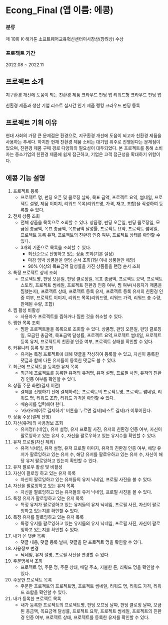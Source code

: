 # Econg_Final (앱 이름: 에콩)
### 분류
제 10회 K-해커톤 소프트웨어교육혁신센터이사장상(장려상) 수상
### 프로젝트 기간
2022.08 ~ 2022.11
## 프로젝트 소개
지구환경 개선에 도움이 되는 친환경 제품 크라우드 펀딩 앱
리워드형 크라우드 펀딩 앱

친환경 제품과 생산 기업 리스트
실시간 인기 제품 랭킹
크라우드 펀딩 등록
## 프로젝트 기획 이유
현대 사회의 가장 큰 문제점은 환경으로, 지구환경 개선에 도움이 되고자 친환경 제품을 사용하는 추세다. 하지만 현재 친환경 제품 소비는 대기업 위주로 진행된다는 문제점이 있으며, 친환경 제품 구매 경로 다양화의 필요성이 대두되었다. 본 프로젝트를 통해 소비자는 중소기업의 친환경 제품에 쉽게 접근하고, 기업은 고객 접근성을 확대하기 위함이다.

## 에콩 기능 설명
1. 프로젝트 등록
   + 프로젝트 명, 펀딩 오픈 및 클로징 날짜, 목표 금액, 프로젝트 요약, 썸네일, 프로젝트 설명, 제품 이미지, 리워드 목록(리워드명, 가격, 재고, 조합)을 작성하여 등록할 수 있다.
2. 전체 상품 조회
   + 전체 상품을 목록으로 조회할 수 있다. 상품명, 펀딩 오픈일, 펀딩 클로징일, 모금된 총금액, 목표 총금액, 목표금액 달성률, 프로젝트 요약, 프로젝트 썸네일, 프로젝트 등록 유저, 프로젝트의 친환경 인증 여부, 프로젝트 상태를 확인할 수 있다.
   + 3개의 기준으로 목록을 조회할 수 있다.
     + 최신순으로 진행하고 있는 상품 조회(기본 설정)
     + 마감 임박 상품들을 랜덤 순서 조회(1일 이내 상품들만 해당)
     + 90% 이상의 목표금액 달성률을 가진 상품들을 랜덤 순서 조회
3. 특정 프로젝트 상세 조회
   + 프로젝트명, 펀딩 오픈일, 펀딩 클로징일, 목표 총금액, 프로젝트 요약, 프로젝트 스토리, 프로젝트 썸네일, 프로젝트 친환경 인증 여부, 찜 여부(사용자가 제품을 찜했는지), 프로젝트 상태, 프로젝트 등록 유저, 프로젝트 등록 유저의 친환경 인증 여부, 프로젝트 이미지, 리워드 목록(리워드명, 리워드 가격, 리워드 총 수량, 판매된 수량, 조합)
4. 찜 활성 비활성
   + 사용자가 프로젝트를 찜하거나 찜한 것을 취소할 수 있다.
5. 찜한 목록 조회
   + 찜한 프로젝트들을 목록으로 조회할 수 있다. 상품명, 펀딩 오픈일, 펀딩 클로징일, 모금된 총금액, 목표금액 달성률, 프로젝트 요약,프로젝트 썸네일, 프로젝트 등록 유저, 프로젝트의 친환경 인증 여부, 프로젝트 상태를 확인할 수 있다.
6. 커뮤니티 등록 및 조회
   + 유저는 특정 프로젝트에 대해 댓글을 작성하여 등록할 수 있고, 자신이 등록한 댓글과 함께 다른 유저들이 등록한 댓글도 볼 수 있다.
7. 최근에 프로젝트를 등록한 유저 목록
   + 최근에 프로젝트를 등록한 유저의 유저명, 유저 설명, 프로필 사진, 유저의 친환경 인증 여부를 확인할 수 있다.
8. 상품 주문 화면(결제 이전)
   + 결제를 진행하기 전에 결제하려는 프로젝트의 프로젝트명, 프로젝트 썸네일, 리워드 명, 리워드 조합, 리워드 가격을 확인할 수 있다.
   + 배송지를 입력해야 한다.
   + '카카오페이로 결제하기' 버튼을 누르면 결제(테스트 결제)가 이루어진다.
9. 상품 주문(결제 진행)
10. 자신(유저)의 사용정보 조회
    + 유저명(닉네임), 유저 설명, 유저 프로필 사진, 유저의 친환경 인증 여부, 자신이 팔로잉하고 있는 유저 수, 자신을 팔로우하고 있는 유저수를 확인할 수 있다.
11. 유저 프로필(자신 제외)
    + 유저 닉네임, 유저 설명, 유저 프로필 이미지, 유저의 친환경 인증 여부, 해당 유저가 팔로잉하고 있는 유저 수, 해당 유저를 팔로우하고 있는 유저 수, 자신이 해당 유저 팔로잉하고 있는지 확인할 수 있다.
12. 유저 팔로우 활성 및 비활성
13. 자신이 팔로잉 하고 있는 유저 목록
    + 자신이 팔로잉하고 있는 유저들의 유저 닉네임, 프로필 사진을 볼 수 있다.
14. 자신을 팔로잉하고 있는 유저 목록
    + 자신을 팔로잉하고 있는 유저들의 유저 닉네임, 프로필 사진을 볼 수 있다.
15. 특정 유저가 팔로잉하고 있는 유저 목록
    + 특정 유저가 팔로잉하고 있는 유저들의 유저 닉네임, 프로필 사진, 자신이 팔로잉하고 있는지를 확인할 수 있다.
16. 특정 유저를 팔로잉하고 있는 유저 목록
    + 특정 유저를 팔로잉하고 있는 유저들의 유저 닉네임, 프로필 사진, 자신이 팔로잉하고 있는지를 확인할 수 있다.
17. 내가 쓴 댓글 목록
    + 댓글 내용, 댓글 등록 날짜, 댓글을 단 프로젝트 명을 확인할 수 있다.
18. 사용정보 변경
    + 닉네임, 유저 설명, 프로필 사진을 변경할 수 있다.
19. 주문명세서 조회
    + 프로젝트 명, 주문 명, 주문 상태, 배달 주소, 지불한 돈, 리워드 명을 확인할 수 있다.
20. 주문한 프로젝트 목록
    + 주문한 프로젝트의 프로젝트명, 프로젝트 썸네일, 리워드 명, 리워드 가격, 리워드 조합을 확인할 수 있다.
21. 내가 등록한 프로젝트 목록
    + 내가 등록한 프로젝트의 프로젝트명, 펀딩 오프닝 날짜, 펀딩 클로징 날짜, 모금된 총금액, 목표금액 달성률, 프로젝트 요약, 프로젝트 썸네일, 프로젝트의 친환경 인증 여부, 프로젝트 상태, 프로젝트를 등록한 유저를 확인할 수 있다.
